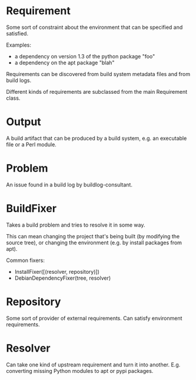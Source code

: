 Requirement
===========

Some sort of constraint about the environment that can be specified and satisfied.

Examples:
* a dependency on version 1.3 of the python package "foo"
* a dependency on the apt package "blah"

Requirements can be discovered from build system metadata files and from build logs.

Different kinds of requirements are subclassed from the main Requirement class.

Output
======

A build artifact that can be produced by a build system, e.g. an
executable file or a Perl module.

Problem
=======

An issue found in a build log by buildlog-consultant.

BuildFixer
==========

Takes a build problem and tries to resolve it in some way.

This can mean changing the project that's being built
(by modifying the source tree), or changing the environment
(e.g. by install packages from apt).

Common fixers:

 + InstallFixer([(resolver, repository)])
 + DebianDependencyFixer(tree, resolver)

Repository
==========

Some sort of provider of external requirements. Can satisfy environment
requirements.

Resolver
========

Can take one kind of upstream requirement and turn it into another. E.g.
converting missing Python modules to apt or pypi packages.
